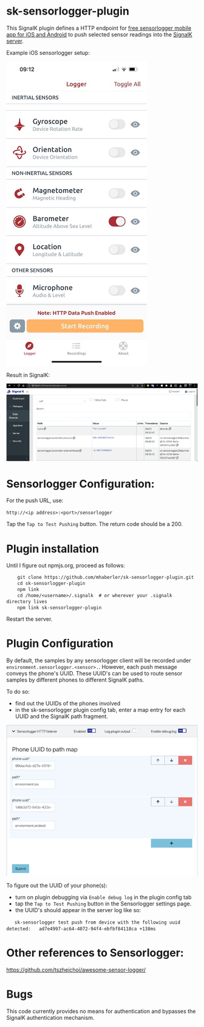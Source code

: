 # sk-sensorlogger-plugin

This SignalK plugin defines a HTTP endpoint for
[free sensorlogger mobile app for iOS and Android](https://www.tszheichoi.com/sensorlogger) 
to push selected sensor readings into the [SignalK server](https://github.com/SignalK/signalk-server).

Example iOS sensorlogger setup:

![sensorlogger setup](img/sensorlogger.jpg)

Result in SignalK:

![data browser](img/sk.png)


# Sensorlogger Configuration:

For the push URL, use:

`http://<ip address>:<port>/sensorlogger`

Tap the `Tap to Test Pushing` button. The return code should be a 200.

# Plugin installation

Until I figure out npmjs.org, proceed as follows:

```
    git clone https://github.com/mhaberler/sk-sensorlogger-plugin.git 
    cd sk-sensorlogger-plugin
    npm link
    cd /home/<username>/.signalk  # or wherever your .signalk directory lives
    npm link sk-sensorlogger-plugin
```
Restart the server.

# Plugin Configuration

By default, the samples by any sensorlogger client will be recorded under `environment.sensorlogger.<sensor>.`.
However, each push message conveys the phone's UUID. These UUID's can be used to route sensor samples by different phones to different SignalK paths.

To do so:
- find out the UUIDs of the phones involved
- in the sk-sensorlogger plugin config tab, enter a map entry for each UUID and the SignalK path fragment.

![config tab](img/config.png)

To figure out the UUID of your phone(s):
- turn on plugin debugging via `Enable debug log` in the plugin config tab
- tap the `Tap to Test Pushing` button in the Sensorlogger settings page.
- the UUID's should appear in the server log like so:

`   sk-sensorlogger test push from device with the following uuid detected:   ad7e4997-ac64-4072-94f4-ebfbf84118ca +138ms`

# Other references to Sensorlogger:

https://github.com/tszheichoi/awesome-sensor-logger/

# Bugs

This code currently provides no means for authentication and bypasses 
the SignalK authentication mechanism.